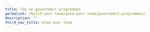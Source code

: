 ```yaml
---
title: Tap on government programmes
permalink: /build-your-team/grow-your-team/government-programmes/
description: ""
third_nav_title: Grow your team
---
```

